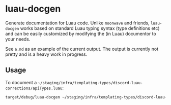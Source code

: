 # luau-docgen

Generate documentation for Luau code. Unlike ``moonwave`` and friends, ``luau-docgen`` works based on standard Luau typing syntax (type definitions etc) and can be easily customized by modifying the (in Luau) documentor to your needs.

See ``a.md`` as an example of the current output. The output is currently not pretty and is a heavy work in progress.

## Usage

To document a ``~/staging/infra/templating-types/discord-luau-corrections/apiTypes.luau``:

```bash
target/debug/luau-docgen ~/staging/infra/templating-types/discord-luau-corrections/apiTypes.luau  > a
```